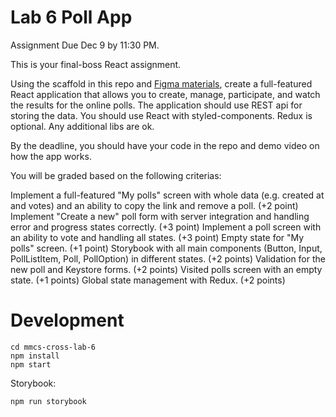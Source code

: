 # Lab 6 Poll App

Assignment Due Dec 9 by 11:30 PM.

This is your final-boss React assignment.

Using the scaffold in this repo and [Figma materials](https://www.figma.com/file/EOboZve1GjcyTjsPGFEPmk/Lab6-Poll-App), create a full-featured React application that allows you to create, manage, participate, and watch the results for the online polls. The application should use REST api for storing the data. You should use React with styled-components. Redux is optional. Any additional libs are ok.

By the deadline, you should have your code in the repo and demo video on how the app works.

You will be graded based on the following criterias:

Implement a full-featured "My polls" screen with whole data (e.g. created at and votes) and an ability to copy the link and remove a poll. (+2 point)
Implement "Create a new" poll form with server integration and handling error and progress states correctly. (+3 point)
Implement a poll screen with an ability to vote and handling all states. (+3 point)
Empty state for "My polls" screen. (+1 point)
Storybook with all main components (Button, Input, PollListItem, Poll, PollOption) in different states. (+2 points)
Validation for the new poll and Keystore forms. (+2 points)
Visited polls screen with an empty state. (+1 points)
Global state management with Redux. (+2 points)

# Development

```
cd mmcs-cross-lab-6
npm install
npm start
```

Storybook:

```
npm run storybook
```